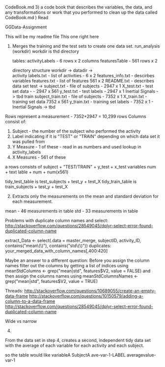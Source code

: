 CodeBook.md
 3) a code book that describes the variables, the data, and any transformations or work that you performed to clean up the data called CodeBook.md
 ) Read 


GGData-Assignment

This will be my readme file
This one right here

1) Merges the training and the test sets to create one data set.
run_analysis (workdir)
	workdir is thd directory 
	
	tables:
	activityLabels - 6 rows x 2 columns
	featuresTable - 561 rows x 2
	
	
	directory structure
		workdir -> 
			datadir -> 		
				activity labels.txt - list of activities - 6 x 2
				features_info.txt - descirbes variables 
				features.txt - list of features 561 x 2
				README.txt - describes data set
				test -> 
					subject.txt - file of subjects - 2947 x 1
					X_test.txt - test set data - - 2947 x 561
					y_test.txt - test labels - 2947 x 1 
					Inertial Signals -> tbd
				train
					subject_train.txt - file of subjects - 7352 x 1
					X_train.txt - training set data 7352 x 561
					y_train.txt - training set labels - 7352 x 1 -
					Inertial Signals -> tbd
				
				
Rows represent a measurement - 7352+2947 = 10,299 rows
Columns consist of:
1) Subject  - the number of the subject who performed the activity
2) Label indicating if it is "TEST" or "TRAIN" depending on which data set it was pulled from
3) Y Measure - 1 of these - read in as numbers and used lookup in activity_labels 
4) X Measures - 561 of these

a rows consists of 
subject + "TEST/TRAIN" + y_test + x_test variables 
num + text lable + num + num(x561)

tidy_test_table is test_subjects + test_y + test_X
tidy_train_table is train_subjects + test_y + test_X


2) Extracts only the measurements on the mean and standard deviation for each measurement.

mean - 46 measurements in table
std - 33 measurements in table

Problems with duplicate column names and select:
	http://stackoverflow.com/questions/28549045/dplyr-select-error-found-duplicated-column-name

 
extract_Data <- select(.data = master_merge, subjectID, activity_ID,
                           contains("mean\\(\\)"), contains("std\\(\\)"))
    duplicates: your_merged_data_with_column_names[,400:420]


Maybe an answer to a different question: 
Before you assign the column names filter out the columns by getting a list of indices using
	meanStdColumns <- grep("mean|std", features$V2, value = FALSE)
and then assign the columns names using
	meanStdColumnsNames <- grep("mean|std", features$V2, value = TRUE)

Threads:
http://stackoverflow.com/questions/10689055/create-an-empty-data-frame
             http://stackoverflow.com/questions/10150579/adding-a-column-to-a-data-frame
             http://stackoverflow.com/questions/28549045/dplyr-select-error-found-duplicated-column-name
                   
                           
Wide vs narrow


4) 
From the data set in step 4, creates a second, independent tidy data set with the average of each variable for each activity and each subject.

so the table would like 
variableA SubjectA ave-var-1-LABEL averagevalue-var-1


